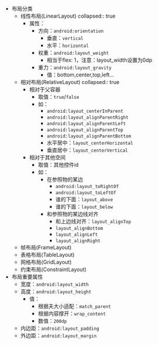 - 布局分类
	- 线性布局(LinearLayout)
	  collapsed:: true
		- 属性：
			- 方向：`android:orientation`
				- 垂直：`vertical`
				- 水平：`horizontal`
			- 权重：`android:layout_weight`
				- 相当于flex: 1，注意：layout_width设置为0dp
			- 重力：`android:layout_gravity`
				- 值：bottom,center,top,left...
	- 相对布局(RelativeLayout)
	  collapsed:: true
		- 相对于父容器
			- 取值：`true`/`false`
			- 如：
				- `android:layout_centerInParent`
				- `android:layout_alignParentRight`
				- `android:layout_alignParentLeft`
				- `android:layout_alignParentTop`
				- `android:layout_alignParentBottom`
				- 水平居中：`layout_centerHorizontal`
				- 垂直居中：`layout_centerVertical`
		- 相对于其他空间
			- 取值：其他控件id
			- 如：
				- 在参照物的某边
					- `android:layout_toRightOf`
					- `android:layout_toLeftOf`
					- 谁的下面：`layout_above`
					- 谁的下面：`layout_below`
				- 和参照物的某边线对齐
					- 和上边线对齐：`layout_alignTop`
					- `layout_alignBottom`
					- `layout_alignLeft`
					- `layout_alignRight`
	- 帧布局(FrameLayout)
	- 表格布局(TableLayout)
	- 网格布局(GridLayout)
	- 约束布局(ConstraintLayout)
- 布局重要属性
	- 宽度：`android:layout_width`
	- 高度：`android:layout_height`
		- 值：
			- 根据夫大小适配：`match_parent`
			- 根据内容撑开：`wrap_content`
			- 数值：`200dp`
	- 内边距：`android:layout_padding`
	- 外边距：`android:layout_margin`
